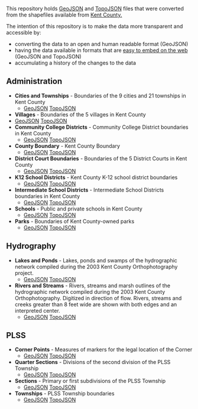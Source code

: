 This repository holds [GeoJSON](http://geojson.org/) and [TopoJSON](https://github.com/mbostock/topojson/wiki/) files that were converted from the shapefiles available from [Kent County.](https://www.accesskent.com/GISLibrary/)

The intention of this repository is to make the data more transparent and accessible by:
* converting the data to an open and human readable format (GeoJSON)
* having the data available in formats that are [easy to embed on the web](https://help.github.com/articles/mapping-geojson-files-on-github) (GeoJSON and TopoJSON)
* accumulating a history of the changes to the data

## Administration

* **Cities and Townships** - Boundaries of the 9 cities and 21 townships in Kent County
  * [GeoJSON](data/administration/City_and_Township.geojson) [TopoJSON](data/administration/City_and_Township.topojson)
*  **Villages** - Boundaries of the 5 villages in Kent County
  * [GeoJSON](data/administration/Villages.geojson) [TopoJSON](data/administration/Villages.topojson)
* **Community College Districts** - Community College District boundaries in Kent County
  * [GeoJSON](data/administration/Community_College_Districts.geojson) [TopoJSON](data/administration/Community_College_Districts.topojson)
* **County Boundary** - Kent County Boundary
  * [GeoJSON](data/administration/Kent_County.geojson) [TopoJSON](data/administration/Kent_County.topojson)
* **District Court Boundaries** - Boundaries of the 5 District Courts in Kent County
  * [GeoJSON](data/administration/Kent_County_District_Courts.geojson) [TopoJSON](data/administration/Kent_County_District_Courts.topojson)
* **K12 School Districts** - Kent County K-12 school district boundaries
  * [GeoJSON](data/administration/K12_School_Districts.geojson) [TopoJSON](data/administration/K12_School_Districts.topojson)
* **Intermediate School Districts** - Intermediate School Districts boundaries in Kent County
  * [GeoJSON](data/administration/KISD_School_Districts.geojson) [TopoJSON](data/administration/KISD_School_Districts.topojson)
* **Schools** -  Public and private schools in Kent County
  * [GeoJSON](data/administration/Schools.geojson) [TopoJSON](data/administration/Schools.topojson)
* **Parks** - Boundaries of Kent County-owned parks
  * [GeoJSON](data/administration/KC_Parks.geojson) [TopoJSON](data/administration/KC_Parks.topojson)

## Hydrography

* **Lakes and Ponds** - Lakes, ponds and swamps of the hydrographic network compiled during the 2003 Kent County Orthophotography project.
  * [GeoJSON](data/hydrography/Lakes_and_Ponds.geojson) [TopoJSON](data/hydrography/Lakes_and_Ponds.topojson)
* **Rivers and Streams** - Rivers, streams and marsh outlines of the hydrographic network compiled during the 2003 Kent County Orthophotography. Digitized in direction of flow. Rivers, streams and creeks greater than 8 feet wide are shown with both edges and an interpreted center.
  * [GeoJSON](data/hydrography/Streams_and_Rivers.geojson) [TopoJSON](data/hydrography/Streams_and_Rivers.topojson)

## PLSS

* **Corner Points** - Measures of markers for the legal location of the Corner
  * [GeoJSON](data/plss/PLSS_Corner_Monument.geojson) [TopoJSON](data/plss/PLSS_Corner_Monument.topojson)
* **Quarter Sections** - Divisions of the second division of the PLSS Township
  * [GeoJSON](data/plss/PLSS_Quarter_Section.geojson) [TopoJSON](data/plss/PLSS_Quarter_Section.topojson)
* **Sections** - Primary or first subdivisions of the PLSS Township
  * [GeoJSON](data/plss/PLSS_Sections.geojson) [TopoJSON](data/plss/PLSS_Sections.topojson)
* **Townships** - PLSS Township boundaries 
  * [GeoJSON](data/plss/PLSS_Townships.geojson) [TopoJSON](data/plss/PLSS_Townships.topojson)
